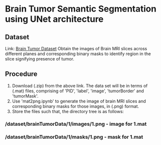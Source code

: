# Brain Tumor Semantic Segmentation using UNet architecture

## Dataset
Link: <a href="https://figshare.com/articles/brain_tumor_dataset/1512427/5">Brain Tumor Dataset</a>
Obtain the images of Brain MRI slices across different planes and corresponding binary masks to identify region in the slice signifying presence of tumor.

## Procedure
1. Download (.zip) from the above link. The data set will be in terms of (.mat) files, comprising of 'PID', 'label', 'image', 'tumorBorder' and 'tumorMask'.
2. Use 'mat2png.ipynb' to generate the image of brain MRI slices and corresponding binary masks for those images, in (.png) format.
3. Store the files such that, the directory tree is as follows:

### /dataset/brainTumorData/1/images/1.png - image for 1.mat
### /dataset/brainTumorData/1/masks/1.png - mask for 1.mat

